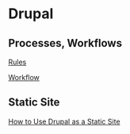 # Drupal

## Processes, Workflows

[Rules](https://www.drupal.org/project/rules)

[Workflow](https://www.drupal.org/project/workflow)

## Static Site

[How to Use Drupal as a Static Site](https://www.ostraining.com/blog/drupal/static/)

